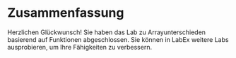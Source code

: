 # Zusammenfassung

Herzlichen Glückwunsch! Sie haben das Lab zu Arrayunterschieden basierend auf Funktionen abgeschlossen. Sie können in LabEx weitere Labs ausprobieren, um Ihre Fähigkeiten zu verbessern.
